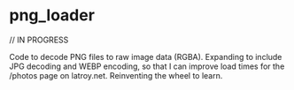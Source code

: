 # png_loader

// IN PROGRESS

Code to decode PNG files to raw image data (RGBA). Expanding to include JPG decoding and WEBP encoding, so that I can improve load times for the /photos page on latroy.net. Reinventing the wheel to learn.

